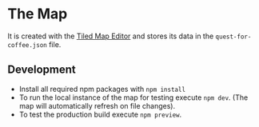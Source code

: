 # The Map

It is created with the [Tiled Map Editor](https://github.com/mapeditor/tiled) and stores its data in the `quest-for-coffee.json` file.

## Development

* Install all required npm packages with `npm install`
* To run the local instance of the map for testing execute `npm dev`. (The map will automatically refresh on file changes).
* To test the production build execute `npm preview`.
